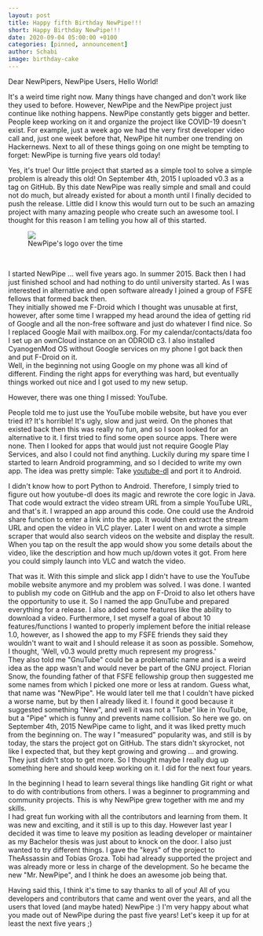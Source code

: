 ```yaml
---
layout: post
title: Happy fifth Birthday NewPipe!!!
short: Happy Birthday NewPipe!!!
date: 2020-09-04 05:00:00 +0100
categories: [pinned, announcement]
author: Schabi
image: birthday-cake
---
```


Dear NewPipers, NewPipe Users, Hello World!

It's a weird time right now. Many things have changed and don't work like they used to before. However, NewPipe and the NewPipe project just continue like nothing happens. NewPipe constantly gets bigger and better. People keep working on it and organize the project like COVID-19 doesn't exist. For example, just a week ago we had the very first developer video call and, just one week before that, NewPipe hit number one trending on Hackernews. Next to all of these things going on one might be tempting to forget: NewPipe is turning five years old today!

Yes, it's true! Our little project that started as a simple tool to solve a simple problem is already this old!
On September 4th, 2015 I uploaded v0.3 as a tag on GitHub. By this date NewPipe was really simple and small and could not do much, but already existed for about a month until I finally decided to push the release. Little did I know this would turn out to be such an amazing project with many amazing people who create such an awesome tool.
I thought for this reason I am telling you how all of this started.

<figure>
<img src="{{ site.baseurl }}/img/all_logos.svg" class="img-responsive">
<figcaption class="text-center">NewPipe's logo over the time</figcaption>
</figure>
<br>

I started NewPipe ... well five years ago. In summer 2015. Back then I had just finished school and had nothing to do until university started. As I was interested in alternative and open software already I joined a group of FSFE fellows that formed back then.  
They initially showed me F-Droid which I thought was unusable at first, however, after some time I wrapped my head around the idea of getting rid of Google and all the non-free software and just do whatever I find nice. So I replaced Google Mail with mailbox.org. For my calendar/contacts/data foo I set up an ownCloud instance on an ODROID c3. I also installed CyanogenMod OS without Google services on my phone I got back then and put F-Droid on it.  
Well, in the beginning not using Google on my phone was all kind of different. Finding the right apps for everything was hard, but eventually things worked out nice and I got used to my new setup.

However, there was one thing I missed: YouTube.

People told me to just use the YouTube mobile website, but have you ever tried it? It's horrible! It's ugly, slow and just weird. On the phones that existed back then this was really no fun, and so I soon looked for an alternative to it. I first tried to find some open source apps. There were none. Then I looked for apps that would just not require Google Play Services, and also I could not find anything. Luckily during my spare time I started to learn Android programming, and so I decided to write my own app. The idea was pretty simple: Take [youtube-dl](https://github.com/ytdl-org/youtube-dl) and port it to Android.

I didn't know how to port Python to Android. Therefore, I simply tried to figure out how youtube-dl does its magic and rewrote the core logic in Java. That code would extract the video stream URL from a simple YouTube URL, and that's it. I wrapped an app around this code. One could use the Android share function to enter a link into the app. It would then extract the stream URL and open the video in VLC player. Later I went on and wrote a simple scraper that would also search videos on the website and display the result. When you tap on the result the app would show you some details about the video, like the description and how much up/down votes it got. From here you could simply launch into VLC and watch the video.

That was it. With this simple and slick app I didn't have to use the YouTube mobile website anymore and my problem was solved. I was done. I wanted to publish my code on GitHub and the app on F-Droid to also let others have the opportunity to use it. So I named the app GnuTube and prepared everything for a release. I also added some features like the ability to download a video. Furthermore, I set myself a goal of about 10 features/functions I wanted to properly implement before the initial release 1.0, however, as I showed the app to my FSFE friends they said they wouldn't want to wait and I should release it as soon as possible. Somehow, I thought,  'Well, v0.3 would pretty much represent my progress.'  
They also told me "GnuTube" could be a problematic name and is a weird idea as the app wasn't and would never be part of the GNU project. Florian Snow, the founding father of that FSFE fellowship group then suggested me some names from which I picked one more or less at random. Guess what, that name was "NewPipe". He would later tell me that I couldn't have picked a worse name, but by then I already liked it. I found it good because it suggested something "New", and well it was not a "Tube" like in YouTube, but a "Pipe" which is funny and prevents name collision. So here we go. on September 4th, 2015 NewPipe came to light, and it was liked pretty much from the beginning on. The way I "measured" popularity was, and still is by today, the stars the project got on GitHub. The stars didn't skyrocket, not like I expected that, but they kept growing and growing ... and growing. They just didn't stop to get more. So I thought maybe I really dug up something here and should keep working on it. I did for the next four years.  

In the beginning I head to learn several things like handling Git right or what to do with contributions from others. I was a beginner to programming and community projects. This is why NewPipe grew together with me and my skills.  
I had great fun working with all the contributors and learning from them. It was new and exciting, and it still is up to this day. However last year I decided it was time to leave my position as leading developer or maintainer as my Bachelor thesis was just about to knock on the door. I also just wanted to try different things. I gave the "keys" of the project to TheAssassin and Tobias Groza. Tobi had already supported the project and was already more or less in charge of the development. So he became the new "Mr. NewPipe", and I think he does an awesome job being that.  

Having said this, I think it's time to say thanks to all of you! All of you developers and contributors that came and went over the years, and all the users that loved (and maybe hated) NewPipe :) I'm very happy about what you made out of NewPipe during the past five years! Let's keep it up for at least the next five years ;)
